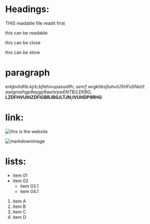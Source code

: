 # Headings:

THIS readable file readit first

this can be readable

this can be close

this can be store

# paragraph 
erkjbvlidfib.kjrb;kjfehivupasuidfh;
*senrf wrgkhbsfiuhviUSHFoSNel/t awlgnislhgp8aygp9wehrpwENTB/LEKBG;*
**LZDFHVUIHZDFIGBRJBG/LTJN;IVUHDP9RHG**

# link:

![this is the website](https://yush.dev)

![markdownimage](https://upload.wikimedia.org/wikipedia/commons/4/48/Markdown-mark.svg)
# lists:

- item 01
- item 02
  - item 03.1
  - item 04.1

1. item A
2. item B
3. item C
4. item D 

